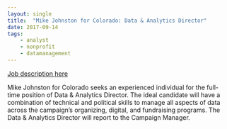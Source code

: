 ```yaml
---
layout: single
title:  "Mike Johnston for Colorado: Data & Analytics Director"
date: 2017-09-14
tags: 
    - analyst
    - nonprofit
    - datamanagement
---
```


[Job description here](https://docs.google.com/document/d/e/2PACX-1vSMfER0OiaYcOGL6y8O_Q-L2H19bf_sbb7_Ogm-0EPubLk7GWwAkeZbBG4euDlkrHaSFcPB1ObG9LXX/pub)
	
Mike Johnston for Colorado seeks an experienced individual for the full-time position of Data & Analytics Director. The ideal candidate will have a combination of technical and political skills to manage all aspects of data across the campaign’s organizing, digital, and fundraising programs. The Data & Analytics Director will report to the Campaign Manager.

